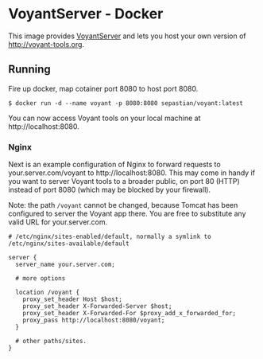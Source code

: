 # VoyantServer - Docker

This image provides [VoyantServer](https://github.com/sgsinclair/VoyantServer) and lets you host your own version of http://voyant-tools.org.

## Running

Fire up docker, map cotainer port 8080 to host port 8080.

```
$ docker run -d --name voyant -p 8080:8080 sepastian/voyant:latest
```

You can now access Voyant tools on your local machine at http://localhost:8080.

### Nginx

Next is an example configuration of Nginx to forward requests to your.server.com/voyant to http://localhost:8080. This may come in handy if you want to server Voyant tools to a broader public, on port 80 (HTTP) instead of port 8080 (which may be blocked by your firewall).

Note: the path `/voyant` cannot be changed, because Tomcat has been configured to server the Voyant app there. You are free to substitute any valid URL for your.server.com.

```
# /etc/nginx/sites-enabled/default, normally a symlink to /etc/nginx/sites-available/default

server {
  server_name your.server.com;
  
  # more options
  
  location /voyant {
    proxy_set_header Host $host;
    proxy_set_header X-Forwarded-Server $host;
    proxy_set_header X-Forwarded-For $proxy_add_x_forwarded_for;
    proxy_pass http://localhost:8080/voyant;
  }

  # other paths/sites.
}
```
